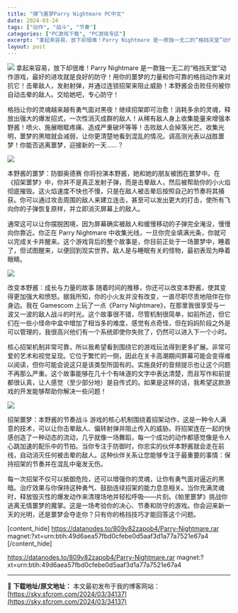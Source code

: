 ```yaml
---
title: "弹飞噩梦Parry Nightmare PC中文"
date: 2024-03-24
tags: ["动作", "战斗", "节奏"]
categories: ["PC游戏下载", "PC游戏专区"]
excerpt: "拿起来容易，放下却很难！Parry Nightmare 是一款独一无二的“格挡天堂”动作游戏，最好的进攻就是良好的防守！用你的噩梦的力量和你可靠的格挡动作来对抗它！击晕敌人，发射射弹，并通过连锁招架来阻止威胁！本野酱会击败任何被你自动击晕的敌人。交给她吧，专心防守！ 格挡让你的灵魂越来越有勇气面对黑&hellip;"
layout: post
---
```


<img class="aligncenter" src="https://sky.sfcrom.com/wp-content/uploads/2024/03/20240329095335-ce848.jpeg" />
拿起来容易，放下却很难！Parry Nightmare 是一款独一无二的“格挡天堂”动作游戏，最好的进攻就是良好的防守！用你的噩梦的力量和你可靠的格挡动作来对抗它！击晕敌人，发射射弹，并通过连锁招架来阻止威胁！本野酱会击败任何被你自动击晕的敌人。交给她吧，专心防守！

格挡让你的灵魂越来越有勇气面对黑夜！继续招架即可治愈！消耗多余的灵魂，释放出强大的爆发招式，一次性消灭成群的敌人！从稀有敌人身上收集能量来增强本野酱！喷火、施展眼眶疼痛、造成严重破坏等等！击败敌人会掉落光芒。收集光明，噩梦的黑暗就会减弱，让你更清楚地看到混乱的情况。调高测光表以战胜噩梦！你能否逃离噩梦，迎接新的一天……？

<img src="https://sky.sfcrom.com/wp-content/uploads/2024/03/20240329095336-f02b0.jpeg" />

本野酱的噩梦：防御奥德赛
你将扮演本野酱，她和她的朋友被困在噩梦中。在《招架噩梦》中，你并不是真正发射子弹，而是击晕敌人，然后被帮助你的小火焰彻底摧毁。这火焰速度不快也不慢，只是在敌人被击晕后按照自己的节奏将其捕获。你可以通过攻击周围的敌人来建立连击，甚至可以发出更大的打击，使所有飞向你的子弹恢复原样，并立即消灭屏幕上的敌人。

通常这可以让你摆脱困境，因为屏幕确实被敌人和缓慢移动的子弹完全淹没，慢慢向你靠近。你正在 Parry Nightmare 中收集光线，一旦你完全填满光条，你就可以完成关卡并醒来。这个游戏背后的整个故事是，你目前正处于一场噩梦中，睡着了，但试图醒来，以便回到现实世界。敌人是与睡眠有关的怪物，最初表现为睁着眼睛。

<img src="https://sky.sfcrom.com/wp-content/uploads/2024/03/20240329095338-4dd6a.jpeg" />

改变本野酱：成长与力量的故事
随着时间的推移，你还可以改变本野酱，使其变得更加强大和愤怒。据我所知，你的小火友并没有改变，一直尽职尽责地陪伴在你身边。我在 Gamescom 上玩了一点《Parry Nightmare》，在那里我很享受与一波又一波的敌人战斗的时光。这个故事很不错，尽管机制很简单，如前所述，但它们在一些小怪命中盒中增加了相当多的难度，感觉有点奇怪，但在妈妈阶段之外是可以管理的，我很高兴他们有一个系统即使你失败了，仍然可以进入下一个小时。

核心招架机制非常可靠，所以我希望看到围绕它的游戏玩法得到更多扩展。非常可爱的艺术和视觉呈现。它位于繁忙的一侧，因此在关卡高潮期间屏幕可能会变得难以阅读，但你可能会说这只是该类型所固有的。实施良好的音频提示也让这个问题不再那么严重。这个故事能够在几十个有味道的文字中表达清楚，而且写作和前提都很认真，让人感觉（至少部分地）是自传式的。如果是这样的话，我希望这款游戏的开发能够帮助你解决一些问题！

<img src="https://sky.sfcrom.com/wp-content/uploads/2024/03/20240329095339-5f62a.jpeg" />

招架噩梦：本野酱的节奏战斗
游戏的核心机制围绕着招架动作，这是一种令人满意的技术，可以让你击晕敌人、偏转射弹并阻止传入的威胁。将招架连在一起的快感创造了一种动态的流动，几乎就像一场舞蹈，每一个成功的动作都感觉像是令人心跳加速的配乐中的节拍。当你专注于防御时，你忠实的伙伴本野酱就会走在前线，自动消灭任何被击晕的敌人。这种伙伴关系让您能够专注于最重要的事情：保持招架的节奏并在混乱中毫发无伤。

每一次招架不仅可以抵御危险，还可以增强你的灵魂，让你有勇气面对逼近的黑暗。治疗效果与你保持这种勇气、鼓励连续招架的能力息息相关。当你充满灵魂时，释放毁灭性的爆发动作来清理场地并轻松呼吸——片刻。《帕里噩梦》挑战你逃离无情噩梦的魔掌。这是一场考验你的决心、节奏和防守的游戏。你会迎来新一天的光明，还是噩梦会夺走你？只有你的格挡技巧才能回答这个问题。

[content_hide]
https://datanodes.to/809v82zapob4/Parry-Nightmare.rar
magnet:?xt=urn:btih:49d6aea57fbd0cfebe0d5aaf3d1a77a7521e67a4
[/content_hide]

<!--wechatfans start-->
https://datanodes.to/809v82zapob4/Parry-Nightmare.rar
magnet:?xt=urn:btih:49d6aea57fbd0cfebe0d5aaf3d1a77a7521e67a4
<!--wechatfans end-->

---
📖 **下载地址/原文地址：** 本文最初发布于我的博客网站：[https://sky.sfcrom.com/2024/03/34137](https://sky.sfcrom.com/2024/03/34137)
